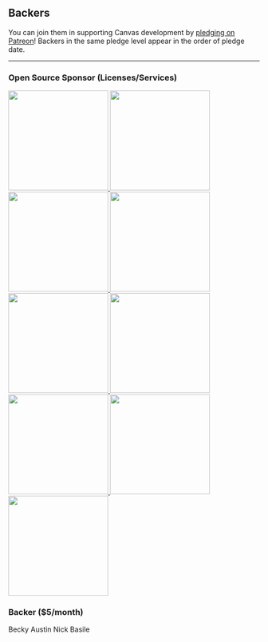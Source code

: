 ## Backers

You can join them in supporting Canvas development by [pledging on Patreon](https://www.patreon.com/canvas)! Backers in the same pledge level appear in the order of pledge date.

---

### Open Source Sponsor (Licenses/Services)

<a href="https://www.araxis.com">
  <img width="200px" src="https://raw.githubusercontent.com/cnvs/assets/master/sponsors/araxis.png">
</a>

<a href="https://www.hipchat.com">
  <img width="200px" src="https://raw.githubusercontent.com/cnvs/assets/master/sponsors/hipchat.png">
</a>

<a href="https://www.jetbrains.com">
  <img width="200px" src="https://raw.githubusercontent.com/cnvs/assets/master/sponsors/jetbrains.png">
</a>

<a href="https://www.keycdn.com">
  <img width="200px" src="https://raw.githubusercontent.com/cnvs/assets/master/sponsors/keycdn.png">
</a>

<a href="https://www.navicat.com">
  <img width="200px" src="https://raw.githubusercontent.com/cnvs/assets/master/sponsors/navicat.png">
</a>

<a href="https://readme.io">
  <img width="200px" src="https://raw.githubusercontent.com/cnvs/assets/master/sponsors/readme.png">
</a>

<a href="https://saucelabs.com">
  <img width="200px" src="https://raw.githubusercontent.com/cnvs/assets/master/sponsors/saucelabs.png">
</a>

<a href="https://status.io">
  <img width="200px" src="https://raw.githubusercontent.com/cnvs/assets/master/sponsors/status.png">
</a>

<a href="https://www.versioneye.com">
  <img width="200px" src="https://raw.githubusercontent.com/cnvs/assets/master/sponsors/versioneye.png">
</a>

### Backer ($5/month)
		
Becky Austin
Nick Basile
